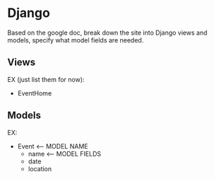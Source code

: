 # Django
Based on the google doc, break down the site into Django views and models, specify what model fields are needed.

## Views
EX (just list them for now):
- EventHome

## Models
EX:
- Event <-- MODEL NAME
  - name <-- MODEL FIELDS
  - date
  - location

